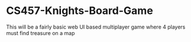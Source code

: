 # CS457-Knights-Board-Game
This will be a fairly basic web UI based multiplayer game where 4 players must find treasure on a map

